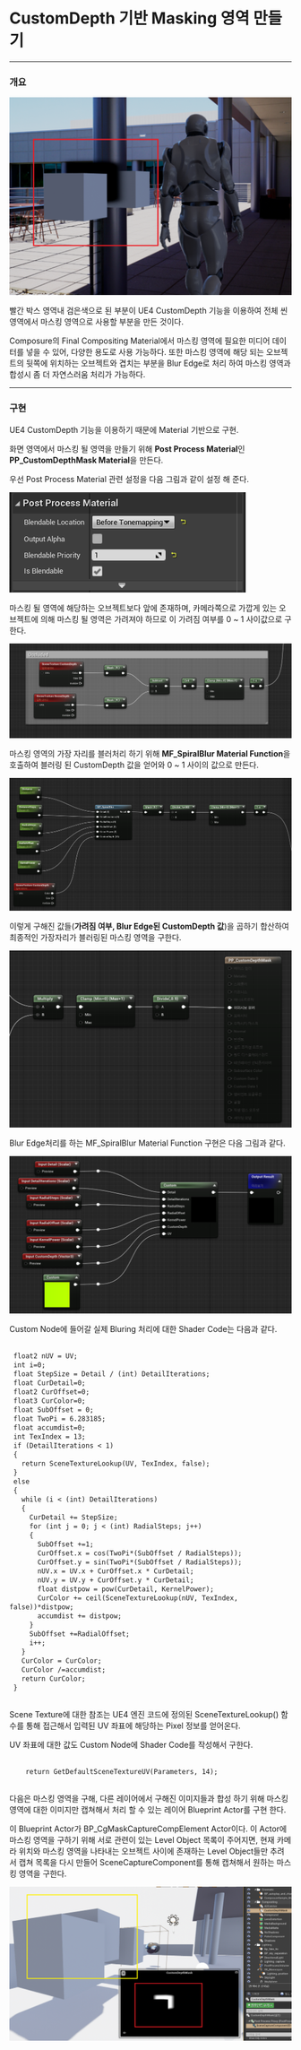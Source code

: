 # CustomDepth 기반 Masking 영역 만들기

----------------------------------------------------------------------------------------------------------------------------------------------------------------

### 개요

![](https://github.com/Devcoder-IndieWorks/CustomDepthMask/blob/master/ScreenShots/CustomDepth_Masking_Scene.png)

빨간 박스 영역내 검은색으로 된 부분이 UE4 CustomDepth 기능을 이용하여 전체 씬 영역에서 마스킹 영역으로 사용할 부분을 만든 것이다.

Composure의 Final Compositing Material에서 마스킹 영역에 필요한 미디어 데이터를 넣을 수 있어, 다양한 용도로 사용 가능하다. 또한 마스킹 영역에 해당 되는 오브젝트의 뒷쪽에 위치하는 오브젝트와 겹치는 부분을 Blur Edge로 처리 하여 마스킹 영역과 합성시 좀 더 자연스러움 처리가 가능하다.

----------------------------------------------------------------------------------------------------------------------------------------------------------------

### 구현

UE4 CustomDepth 기능을 이용하기 때문에 Material 기반으로 구현.

화면 영역에서 마스킹 될 영역을 만들기 위해 **Post Process Material**인 **PP_CustomDepthMask Material**을 만든다.

우선 Post Process Material 관련 설정을 다음 그림과 같이 설정 해 준다.

![](https://github.com/Devcoder-IndieWorks/CustomDepthMask/blob/master/ScreenShots/CustomDepthMask_PostProcessMaterial.png)

마스킹 될 영역에 해당하는 오브젝트보다 앞에 존재하며, 카메라쪽으로 가깝게 있는 오브젝트에 의해 마스킹 될 영역은 가려져야 하므로 이 가려짐 여부를 0 ~ 1 사이값으로 구한다.

![](https://github.com/Devcoder-IndieWorks/CustomDepthMask/blob/master/ScreenShots/CustomDepthMask_Occluded.png)

마스킹 영역의 가장 자리를 블러처리 하기 위해 **MF_SpiralBlur Material Function**을 호출하여 블러링 된 CustomDepth 값을 얻어와 0 ~ 1 사이의 값으로 만든다.

![](https://github.com/Devcoder-IndieWorks/CustomDepthMask/blob/master/ScreenShots/CustomDepthMask_BlurEdge.png)

이렇게 구해진 값들(**가려짐 여부, Blur Edge된 CustomDepth 값**)을 곱하기 합산하여 최종적인 가장자리가 블러링된 마스킹 영역을 구한다.

![](https://github.com/Devcoder-IndieWorks/CustomDepthMask/blob/master/ScreenShots/CustomDepthMask_Output.png)

Blur Edge처리를 하는 MF_SpiralBlur Material Function 구현은 다음 그림과 같다.

![](https://github.com/Devcoder-IndieWorks/CustomDepthMask/blob/master/ScreenShots/MF_SpiralBlur_Material_Function.png)

Custom Node에 들어갈 실제 Bluring 처리에 대한 Shader Code는 다음과 같다.

<pre>
    <code>
 float2 nUV = UV;
 int i=0;
 float StepSize = Detail / (int) DetailIterations;
 float CurDetail=0;
 float2 CurOffset=0;
 float3 CurColor=0;
 float SubOffset = 0;
 float TwoPi = 6.283185;
 float accumdist=0;
 int TexIndex = 13;
 if (DetailIterations < 1)
 {
   return SceneTextureLookup(UV, TexIndex, false);
 }
 else
 {
   while (i < (int) DetailIterations)
   {
     CurDetail += StepSize;
     for (int j = 0; j < (int) RadialSteps; j++)
     {
       SubOffset +=1;
       CurOffset.x = cos(TwoPi*(SubOffset / RadialSteps));
       CurOffset.y = sin(TwoPi*(SubOffset / RadialSteps));
       nUV.x = UV.x + CurOffset.x * CurDetail;
       nUV.y = UV.y + CurOffset.y * CurDetail;
       float distpow = pow(CurDetail, KernelPower);
       CurColor += ceil(SceneTextureLookup(nUV, TexIndex, false))*distpow;
       accumdist += distpow;
     }
     SubOffset +=RadialOffset;
     i++;
   }
   CurColor = CurColor;
   CurColor /=accumdist;
   return CurColor;
 }
    </code>
</pre>

Scene Texture에 대한 참조는 UE4 엔진 코드에 정의된 SceneTextureLookup() 함수를 통해 접근해서 입력된 UV 좌표에 해당하는 Pixel 정보를 얻어온다.

UV 좌표에 대한 값도 Custom Node에 Shader Code를 작성해서 구한다.

<pre>
    <code>
    return GetDefaultSceneTextureUV(Parameters, 14);
    </code>
</pre>

다음은 마스킹 영역을 구해, 다른 레이어에서 구해진 이미지들과 합성 하기 위해 마스킹 영역에 대한 이미지만 캡쳐해서 처리 할 수 있는 레이어 Blueprint Actor를 구현 한다.

이 Blueprint Actor가 BP_CgMaskCaptureCompElement Actor이다. 이 Actor에 마스킹 영역을 구하기 위해 서로 관련이 있는 Level Object 목록이 주어지면, 현재 카메라 위치와 마스킹 영역을 나타내는 오브젝트 사이에 존재하는 Level Object들만 추려서 캡쳐 목록을 다시 만들어 SceneCaptureComponent를 통해 캡쳐해서 원하는 마스킹 영역을 구한다.

![](https://github.com/Devcoder-IndieWorks/CustomDepthMask/blob/master/ScreenShots/Masking_Result.png)

